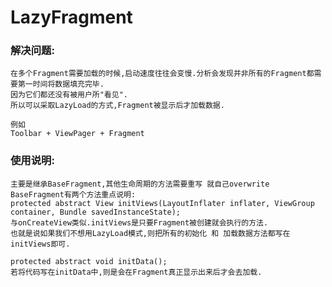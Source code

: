 # LazyFragment
### 解决问题: 
    在多个Fragment需要加载的时候,启动速度往往会变慢.分析会发现并非所有的Fragment都需要第一时间将数据填充完毕.
    因为它们都还没有被用户所"看见".
    所以可以采取LazyLoad的方式,Fragment被显示后才加载数据.

    例如
    Toolbar + ViewPager + Fragment


### 使用说明: 
    主要是继承BaseFragment,其他生命周期的方法需要重写 就自己overwrite
    BaseFragment有两个方法重点说明:
    protected abstract View initViews(LayoutInflater inflater, ViewGroup container, Bundle savedInstanceState);
    与onCreateView类似.initViews是只要Fragment被创建就会执行的方法.
    也就是说如果我们不想用LazyLoad模式,则把所有的初始化 和 加载数据方法都写在initViews即可.

    protected abstract void initData();
    若将代码写在initData中,则是会在Fragment真正显示出来后才会去加载.
